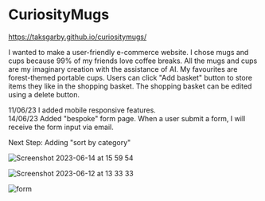 # CuriosityMugs

https://taksgarby.github.io/curiositymugs/

I wanted to make a user-friendly e-commerce website. I chose mugs and cups because 99% of my friends love coffee breaks. All the mugs and cups are my imaginary creation with the assistance of AI. My favourites are forest-themed portable cups. 
Users can click "Add basket" button to store items they like in the shopping basket. The shopping basket can be edited using a delete button.

11/06/23 I added mobile responsive features.<br/>
14/06/23 Added "bespoke" form page. When a user submit a form, I will receive the form input via email. </br>

Next Step: Adding "sort by category"

![Screenshot 2023-06-14 at 15 59 54](https://github.com/taksgarby/curiositymugs/assets/91882718/031c010a-7bc5-489c-9f1e-edddf8c84506)

![Screenshot 2023-06-12 at 13 33 33](https://github.com/taksgarby/curiositymugs/assets/91882718/21c68fb1-c33e-42a8-8e9a-73618c64809d)

![form](https://github.com/taksgarby/curiositymugs/assets/91882718/e44d893e-8265-4b78-9ad4-8249537d0168)
